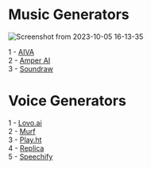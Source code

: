 <h1>
  Music Generators
</h1>

![Screenshot from 2023-10-05 16-13-35](https://github.com/echoWebNerds/Dev-Bookmarks/assets/122268379/687171e1-62cc-43f7-a6af-b35da53769ea)



1 - <a href="https://www.aiva.ai/">AIVA</a> <br>
2 - <a href="https://welcome.ai/solution/amper">Amper AI</a> <br>
3 - <a href="https://soundraw.io/">Soundraw</a> <br>



<h1>
  Voice Generators
</h1>



  
  1 - <a href="https://lovo.ai/">Lovo.ai</a> <br>
  2 - <a href="https://www.googleadservices.com/pagead/aclk?sa=L&ai=DChcSEwjErYCN-tyBAxXtloMHHSXkBpAYABAAGgJlZg&gclid=Cj0KCQjwmvSoBhDOARIsAK6aV7iZj_TRsNzUSrtkmciYDf7hjZLXK1-J5hZMBWZVT3yKjKFo63Es49UaAu_4EALw_wcB&ohost=www.google.com&cid=CAESVeD2ejgN8PO-c2uUs4BCpseYfRL0gKEcMc91_JnXSR6eqMY5ym6XtZBk7I_AX0sDTGMYXRpFBA1y2nFXOzrJFCGWXifciHBiLYlSndfcNtywbKT0fFM&sig=AOD64_39HbHFsXZZpTgBSZJ0Y_B2YWGA2A&q&adurl&ved=2ahUKEwiP8PiM-tyBAxUym_0HHRXACtUQ0Qx6BAgNEAE">Murf</a> <br>
  3 - <a href="https://play.ht/">Play.ht</a> <br>
  4 - <a href="https://replika.com/">Replica</a> <br>
  5 - <a href="https://www.googleadservices.com/pagead/aclk?sa=L&ai=DChcSEwjuos2D-tyBAxV8iVAGHVyxBmoYABAAGgJkZw&gclid=Cj0KCQjwmvSoBhDOARIsAK6aV7jiM-gHSaBPvmgWICiwqeXCT7u6F3igux48egfLV-I_Vp9l0XQwDUoaAq8mEALw_wcB&ohost=www.google.com&cid=CAESVeD2XlYUDKEKttp4PQj7-PzbYbbGDPXf5lMl0rx-EycRBx2zwKx5O1e_YeGG9ouRX3E_F6sfBQTgacIlR0tm9KjTblUO3sphKiB0EHg9C92m1nZ6Qus&sig=AOD64_01iB_vNgc_nrrtzgwhDisJ66fisg&q&adurl&ved=2ahUKEwiJwsSD-tyBAxWShv0HHTqPAS0Q0Qx6BAgHEAE">Speechify</a> <br>
 
